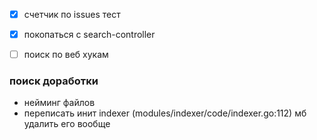 
- [x] счетчик по issues тест
- [x] покопаться с search-controller
- [ ] поиск по веб хукам



### поиск доработки
- нейминг файлов
- переписать инит indexer (modules/indexer/code/indexer.go:112) мб удалить его вообще
